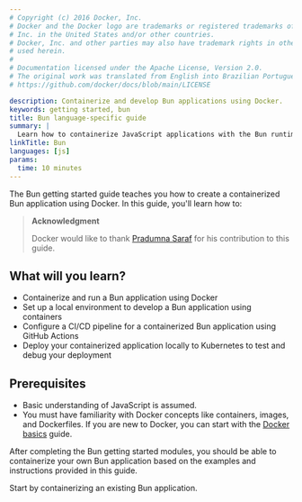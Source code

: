 ```yaml
---
# Copyright (c) 2016 Docker, Inc.
# Docker and the Docker logo are trademarks or registered trademarks of Docker,
# Inc. in the United States and/or other countries.
# Docker, Inc. and other parties may also have trademark rights in other terms
# used herein.
#
# Documentation licensed under the Apache License, Version 2.0.
# The original work was translated from English into Brazilian Portuguese.
# https://github.com/docker/docs/blob/main/LICENSE

description: Containerize and develop Bun applications using Docker.
keywords: getting started, bun
title: Bun language-specific guide
summary: |
  Learn how to containerize JavaScript applications with the Bun runtime.
linkTitle: Bun
languages: [js]
params:
  time: 10 minutes
---
```

The Bun getting started guide teaches you how to create a containerized Bun application using Docker. In this guide, you'll learn how to:

> **Acknowledgment**
>
> Docker would like to thank [Pradumna Saraf](https://twitter.com/pradumna_saraf) for his contribution to this guide.

## What will you learn?

* Containerize and run a Bun application using Docker
* Set up a local environment to develop a Bun application using containers
* Configure a CI/CD pipeline for a containerized Bun application using GitHub Actions
* Deploy your containerized application locally to Kubernetes to test and debug your deployment

## Prerequisites

- Basic understanding of JavaScript is assumed.
- You must have familiarity with Docker concepts like containers, images, and Dockerfiles. If you are new to Docker, you can start with the [Docker basics](/get-started/docker-concepts/the-basics/what-is-a-container.md) guide.

After completing the Bun getting started modules, you should be able to containerize your own Bun application based on the examples and instructions provided in this guide.

Start by containerizing an existing Bun application.
